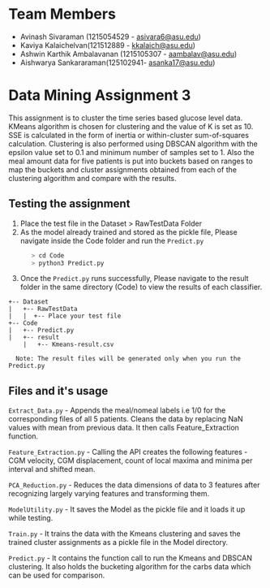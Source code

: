 # Team Members

 - Avinash Sivaraman (1215054529 - asivara6@asu.edu)
 - Kaviya Kalaichelvan(121512889 - kkalaich@asu.edu)
 - Ashwin Karthik Ambalavanan (1215105307 - aambalav@asu.edu)
 - Aishwarya Sankararaman(125102941- asanka17@asu.edu)

# Data Mining Assignment 3

This assignment is to cluster the time series based glucose level data. KMeans algorithm is chosen for clustering and the value of K is set as 10. SSE is calculated in the form of inertia or within-cluster sum-of-squares calculation. Clustering is also performed using DBSCAN algorithm with the epsilon value set to 0.1 and minimum number of samples set to 1. Also the meal amount data for five patients is put into buckets based on ranges to map the buckets and cluster assignments obtained from each of the clustering algorithm and compare with the results.

## Testing the assignment

  1. Place the test file in the Dataset > RawTestData Folder
  2. As the model already trained and stored as the pickle file, Please navigate
     inside the Code folder and run the `Predict.py`
     ```bash
        > cd Code
        > python3 Predict.py
     ```
  3. Once the `Predict.py` runs successfully, Please navigate to the result folder
   in the same directory (Code) to view the results of each classifier.

    +-- Dataset
    |   +-- RawTestData
    |   |  +-- Place your test file
    +-- Code
    |   +-- Predict.py
    |   +-- result
        |   +-- Kmeans-result.csv

  ```
    Note: The result files will be generated only when you run the Predict.py
  ```
## Files and it's usage

`Extract_Data.py` - Appends the meal/nomeal labels i.e 1/0 for the corresponding
                  files of all 5 patients. Cleans the data by replacing NaN values
                  with mean from previous data. It then calls Feature_Extraction
                  function.

`Feature_Extraction.py` - Calling the API creates the following features -CGM velocity,
                        CGM displacement, count of local maxima and minima per interval
                        and shifted mean.

`PCA_Reduction.py` -  Reduces the data dimensions of data to 3 features after recognizing
                    largely varying features and transforming them.

`ModelUtility.py` -  It saves the Model as the pickle file and it loads it up while
                   testing.

`Train.py` -  It trains the data with the Kmeans clustering and saves the trained cluster assignments
            as a pickle file in the Model directory. 

`Predict.py` -  It contains the function call to run the Kmeans and DBSCAN clustering. It also holds the bucketing algorithm for the carbs data which can be used for comparison.
              

